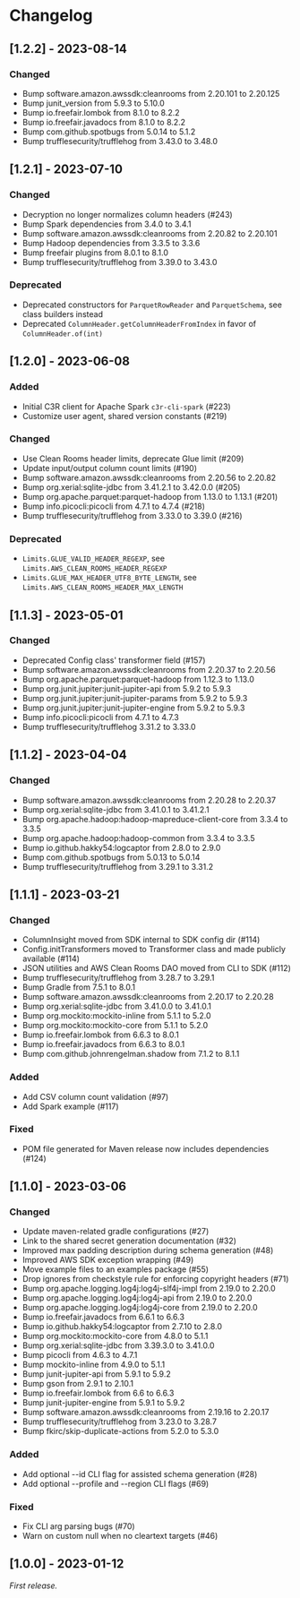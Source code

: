 # Changelog

## [1.2.2] - 2023-08-14

### Changed
- Bump software.amazon.awssdk:cleanrooms from 2.20.101 to 2.20.125
- Bump junit_version from 5.9.3 to 5.10.0
- Bump io.freefair.lombok from 8.1.0 to 8.2.2
- Bump io.freefair.javadocs from 8.1.0 to 8.2.2
- Bump com.github.spotbugs from 5.0.14 to 5.1.2
- Bump trufflesecurity/trufflehog from 3.43.0 to 3.48.0

## [1.2.1] - 2023-07-10

### Changed
- Decryption no longer normalizes column headers (#243)
- Bump Spark dependencies from 3.4.0 to 3.4.1
- Bump software.amazon.awssdk:cleanrooms from 2.20.82 to 2.20.101
- Bump Hadoop dependencies from 3.3.5 to 3.3.6
- Bump freefair plugins from 8.0.1 to 8.1.0
- Bump trufflesecurity/trufflehog from 3.39.0 to 3.43.0

### Deprecated
+ Deprecated constructors for `ParquetRowReader` and `ParquetSchema`, see class builders instead
+ Deprecated `ColumnHeader.getColumnHeaderFromIndex` in favor of `ColumnHeader.of(int)`

## [1.2.0] - 2023-06-08

### Added
- Initial C3R client for Apache Spark `c3r-cli-spark` (#223)
- Customize user agent, shared version constants (#219)

### Changed
- Use Clean Rooms header limits, deprecate Glue limit (#209)
- Update input/output column count limits (#190)
- Bump software.amazon.awssdk:cleanrooms from 2.20.56 to 2.20.82
- Bump org.xerial:sqlite-jdbc from 3.41.2.1 to 3.42.0.0 (#205)
- Bump org.apache.parquet:parquet-hadoop from 1.13.0 to 1.13.1 (#201)
- Bump info.picocli:picocli from 4.7.1 to 4.7.4 (#218)
- Bump trufflesecurity/trufflehog from 3.33.0 to 3.39.0 (#216)

### Deprecated
+ `Limits.GLUE_VALID_HEADER_REGEXP`, see `Limits.AWS_CLEAN_ROOMS_HEADER_REGEXP`
+ `Limits.GLUE_MAX_HEADER_UTF8_BYTE_LENGTH`, see `Limits.AWS_CLEAN_ROOMS_HEADER_MAX_LENGTH`

## [1.1.3] - 2023-05-01

### Changed
- Deprecated Config class' transformer field (#157)
- Bump software.amazon.awssdk:cleanrooms from 2.20.37 to 2.20.56
- Bump org.apache.parquet:parquet-hadoop from 1.12.3 to 1.13.0
- Bump org.junit.jupiter:junit-jupiter-api from 5.9.2 to 5.9.3
- Bump org.junit.jupiter:junit-jupiter-params from 5.9.2 to 5.9.3
- Bump org.junit.jupiter:junit-jupiter-engine from 5.9.2 to 5.9.3
- Bump info.picocli:picocli from 4.7.1 to 4.7.3
- Bump trufflesecurity/trufflehog 3.31.2 to 3.33.0

## [1.1.2] - 2023-04-04

### Changed
- Bump software.amazon.awssdk:cleanrooms from 2.20.28 to 2.20.37
- Bump org.xerial:sqlite-jdbc from 3.41.0.1 to 3.41.2.1
- Bump org.apache.hadoop:hadoop-mapreduce-client-core from 3.3.4 to 3.3.5
- Bump org.apache.hadoop:hadoop-common from 3.3.4 to 3.3.5
- Bump io.github.hakky54:logcaptor from 2.8.0 to 2.9.0
- Bump com.github.spotbugs from 5.0.13 to 5.0.14
- Bump trufflesecurity/trufflehog from 3.29.1 to 3.31.2

## [1.1.1] - 2023-03-21

### Changed
- ColumnInsight moved from SDK internal to SDK config dir (#114)
- Config.initTransformers moved to Transformer class and made publicly available (#114)
- JSON utilities and AWS Clean Rooms DAO moved from CLI to SDK (#112)
- Bump trufflesecurity/trufflehog from 3.28.7 to 3.29.1
- Bump Gradle from 7.5.1 to 8.0.1
- Bump software.amazon.awssdk:cleanrooms from 2.20.17 to 2.20.28
- Bump org.xerial:sqlite-jdbc from 3.41.0.0 to 3.41.0.1
- Bump org.mockito:mockito-inline from 5.1.1 to 5.2.0
- Bump org.mockito:mockito-core from 5.1.1 to 5.2.0
- Bump io.freefair.lombok from 6.6.3 to 8.0.1
- Bump io.freefair.javadocs from 6.6.3 to 8.0.1
- Bump com.github.johnrengelman.shadow from 7.1.2 to 8.1.1

### Added
- Add CSV column count validation (#97)
- Add Spark example (#117)

### Fixed
- POM file generated for Maven release now includes dependencies (#124)

## [1.1.0] - 2023-03-06

### Changed
- Update maven-related gradle configurations (#27)
- Link to the shared secret generation documentation (#32)
- Improved max padding description during schema generation (#48)
- Improved AWS SDK exception wrapping (#49)
- Move example files to an examples package (#55)
- Drop ignores from checkstyle rule for enforcing copyright headers (#71)
- Bump org.apache.logging.log4j:log4j-slf4j-impl from 2.19.0 to 2.20.0
- Bump org.apache.logging.log4j:log4j-api from 2.19.0 to 2.20.0
- Bump org.apache.logging.log4j:log4j-core from 2.19.0 to 2.20.0
- Bump io.freefair.javadocs from 6.6.1 to 6.6.3
- Bump io.github.hakky54:logcaptor from 2.7.10 to 2.8.0
- Bump org.mockito:mockito-core from 4.8.0 to 5.1.1
- Bump org.xerial:sqlite-jdbc from 3.39.3.0 to 3.41.0.0
- Bump picocli from 4.6.3 to 4.7.1
- Bump mockito-inline from 4.9.0 to 5.1.1
- Bump junit-jupiter-api from 5.9.1 to 5.9.2
- Bump gson from 2.9.1 to 2.10.1
- Bump io.freefair.lombok from 6.6 to 6.6.3
- Bump junit-jupiter-engine from 5.9.1 to 5.9.2
- Bump software.amazon.awssdk:cleanrooms from 2.19.16 to 2.20.17
- Bump trufflesecurity/trufflehog from 3.23.0 to 3.28.7
- Bump fkirc/skip-duplicate-actions from 5.2.0 to 5.3.0

### Added
- Add optional --id CLI flag for assisted schema generation (#28)
- Add optional --profile and --region CLI flags (#69)

### Fixed
- Fix CLI arg parsing bugs (#70)
- Warn on custom null when no cleartext targets (#46)

## [1.0.0] - 2023-01-12

_First release._
